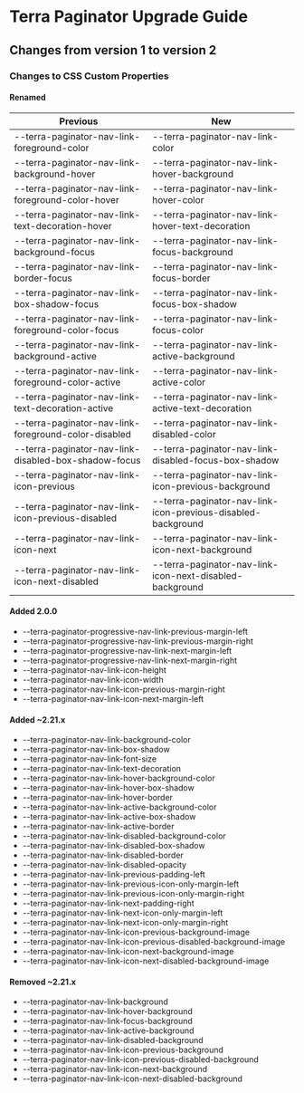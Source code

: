 # Terra Paginator Upgrade Guide

## Changes from version 1 to version 2

### Changes to CSS Custom Properties

#### Renamed
| Previous | New |
|-|-|
| --terra-paginator-nav-link-foreground-color | --terra-paginator-nav-link-color |
| --terra-paginator-nav-link-background-hover | --terra-paginator-nav-link-hover-background |
| --terra-paginator-nav-link-foreground-color-hover | --terra-paginator-nav-link-hover-color |
| --terra-paginator-nav-link-text-decoration-hover | --terra-paginator-nav-link-hover-text-decoration |
| --terra-paginator-nav-link-background-focus | --terra-paginator-nav-link-focus-background |
| --terra-paginator-nav-link-border-focus | --terra-paginator-nav-link-focus-border |
| --terra-paginator-nav-link-box-shadow-focus | --terra-paginator-nav-link-focus-box-shadow |
| --terra-paginator-nav-link-foreground-color-focus | --terra-paginator-nav-link-focus-color |
| --terra-paginator-nav-link-background-active | --terra-paginator-nav-link-active-background |
| --terra-paginator-nav-link-foreground-color-active | --terra-paginator-nav-link-active-color |
| --terra-paginator-nav-link-text-decoration-active | --terra-paginator-nav-link-active-text-decoration |
| --terra-paginator-nav-link-foreground-color-disabled | --terra-paginator-nav-link-disabled-color |
| --terra-paginator-nav-link-disabled-box-shadow-focus | --terra-paginator-nav-link-disabled-focus-box-shadow |
| --terra-paginator-nav-link-icon-previous | --terra-paginator-nav-link-icon-previous-background |
| --terra-paginator-nav-link-icon-previous-disabled | --terra-paginator-nav-link-icon-previous-disabled-background |
| --terra-paginator-nav-link-icon-next | --terra-paginator-nav-link-icon-next-background |
| --terra-paginator-nav-link-icon-next-disabled | --terra-paginator-nav-link-icon-next-disabled-background |

#### Added 2.0.0
* --terra-paginator-progressive-nav-link-previous-margin-left
* --terra-paginator-progressive-nav-link-previous-margin-right
* --terra-paginator-progressive-nav-link-next-margin-left
* --terra-paginator-progressive-nav-link-next-margin-right
* --terra-paginator-nav-link-icon-height
* --terra-paginator-nav-link-icon-width
* --terra-paginator-nav-link-icon-previous-margin-right
* --terra-paginator-nav-link-icon-next-margin-left

#### Added ~2.21.x
* --terra-paginator-nav-link-background-color
* --terra-paginator-nav-link-box-shadow
* --terra-paginator-nav-link-font-size
* --terra-paginator-nav-link-text-decoration
* --terra-paginator-nav-link-hover-background-color
* --terra-paginator-nav-link-hover-box-shadow
* --terra-paginator-nav-link-hover-border
* --terra-paginator-nav-link-active-background-color
* --terra-paginator-nav-link-active-box-shadow
* --terra-paginator-nav-link-active-border
* --terra-paginator-nav-link-disabled-background-color
* --terra-paginator-nav-link-disabled-box-shadow
* --terra-paginator-nav-link-disabled-border
* --terra-paginator-nav-link-disabled-opacity
* --terra-paginator-nav-link-previous-padding-left
* --terra-paginator-nav-link-previous-icon-only-margin-left
* --terra-paginator-nav-link-previous-icon-only-margin-right
* --terra-paginator-nav-link-next-padding-right
* --terra-paginator-nav-link-next-icon-only-margin-left
* --terra-paginator-nav-link-next-icon-only-margin-right
* --terra-paginator-nav-link-icon-previous-background-image
* --terra-paginator-nav-link-icon-previous-disabled-background-image
* --terra-paginator-nav-link-icon-next-background-image
* --terra-paginator-nav-link-icon-next-disabled-background-image

#### Removed ~2.21.x
* --terra-paginator-nav-link-background
* --terra-paginator-nav-link-hover-background
* --terra-paginator-nav-link-focus-background
* --terra-paginator-nav-link-active-background
* --terra-paginator-nav-link-disabled-background
* --terra-paginator-nav-link-icon-previous-background
* --terra-paginator-nav-link-icon-previous-disabled-background
* --terra-paginator-nav-link-icon-next-background
* --terra-paginator-nav-link-icon-next-disabled-background
